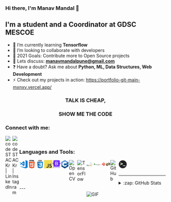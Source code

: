 ### Hi there, I'm Manav Mandal 👋

## I'm a student and a Coordinator at GDSC MESCOE

- 🌱 I’m currently learning **Tensorflow**
- 👯 I’m looking to collaborate with developers
- 🥅 2021 Goals: Contribute more to Open Source projects
- 📱  Lets discuss: **manavmandalpune@gmail.com**
- ❓  Have a doubt? Ask me about **Python, ML, Data Structures, Web Development**
- ⚡ Check out my projects in action: https://portfolio-git-main-mxnxv.vercel.app/
<h3 align="center">TALK IS CHEAP,</h3>
<h3 align="center">SHOW ME THE CODE</h3>

### Connect with me:

[<img align="left" alt="codeSTACKr | LinkedIn" width="22px" src="https://www.flaticon.com/svg/vstatic/svg/174/174857.svg?token=exp=1618658874~hmac=00a7f91a826a2c8fc749b7624dfd2616" />][linkedin]
[<img align="left" alt="codeSTACKr | Instagram" width="22px" src="https://www.flaticon.com/svg/vstatic/svg/174/174855.svg?token=exp=1618663100~hmac=5be3f1459db3863638690f97d217fc6c" />][instagram]

<br />

### Languages and Tools:

<img align="left" alt="Visual Studio Code" width="26px" src="https://raw.githubusercontent.com/github/explore/80688e429a7d4ef2fca1e82350fe8e3517d3494d/topics/visual-studio-code/visual-studio-code.png" />
<img align="left" alt="HTML5" width="26px" src="https://raw.githubusercontent.com/github/explore/80688e429a7d4ef2fca1e82350fe8e3517d3494d/topics/html/html.png" />
<img align="left" alt="CSS3" width="26px" src="https://raw.githubusercontent.com/github/explore/80688e429a7d4ef2fca1e82350fe8e3517d3494d/topics/css/css.png" />
<img align="left" alt="JavaScript" width="26px" src="https://raw.githubusercontent.com/github/explore/80688e429a7d4ef2fca1e82350fe8e3517d3494d/topics/javascript/javascript.png" />
<img align="left" alt="bootstrap" width="26px" src= "https://raw.githubusercontent.com/devicons/devicon/master/icons/bootstrap/bootstrap-plain-wordmark.svg"/>
<img align="left" alt="cpp" width="26px" src= "https://raw.githubusercontent.com/devicons/devicon/master/icons/cplusplus/cplusplus-original.svg"/>
<img align="left" alt="OpenCV" width="26px" src= "https://www.vectorlogo.zone/logos/opencv/opencv-icon.svg"/>
<img align="left" alt="TensorFlow" width="26px" src= "https://api.iconify.design/logos-tensorflow.svg"/>
<img align="left" alt="MySQL" width="26px" src="https://raw.githubusercontent.com/github/explore/80688e429a7d4ef2fca1e82350fe8e3517d3494d/topics/mysql/mysql.png" />
<img align="left" alt="MongoDB" width="26px" src="https://raw.githubusercontent.com/github/explore/80688e429a7d4ef2fca1e82350fe8e3517d3494d/topics/mongodb/mongodb.png" />
<img align="left" alt="Git" width="26px" src="https://raw.githubusercontent.com/github/explore/80688e429a7d4ef2fca1e82350fe8e3517d3494d/topics/git/git.png" />
<img align="left" alt="GitHub" width="26px" src="https://www.flaticon.com/svg/vstatic/svg/733/733553.svg?token=exp=1616475532~hmac=69b6ffc60a672c9fedfecbc4e03aed7a" />
<img align="left" alt="Terminal" width="26px" src="https://raw.githubusercontent.com/github/explore/80688e429a7d4ef2fca1e82350fe8e3517d3494d/topics/terminal/terminal.png" />

<br />
<br />

---
<details>
  <summary>:zap: GitHub Stats</summary>
    [![Manav's GitHub stats](https://github-readme-stats-git-master-mxnxv.vercel.app//api?username=MXNXV&show_icons=true&theme=tokyonight)](https://github.com/MXNXV/github-readme-stats)
</details>
---


<div align="center">
<img hight="300" width="700" alt="GIF" align="center" src="https://media3.giphy.com/media/PiQejEf31116URju4V/giphy.gif?cid=ecf05e47h07ra4aez5wwi2fgec9a0c7wzr29xtg3lc6mgbmv&rid=giphy.gif&ct=g">
</div>


[instagram]: https://www.instagram.com/__mandal_orian__/
[linkedin]: https://www.linkedin.com/in/manav-mandal-5b1496196/


